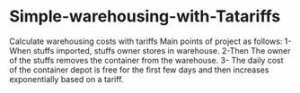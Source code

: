 # Simple-warehousing-with-Tatariffs
Calculate warehousing costs with tariffs
Main points of project as follows:
1- When stuffs imported, stuffs owner stores in warehouse.
2-Then The owner of the stuffs removes the container from the warehouse.
3- The daily cost of the container depot is free for the first few days and then increases exponentially based on a tariff.
